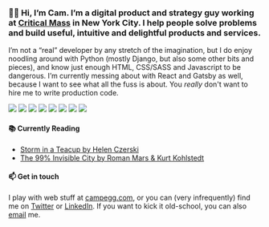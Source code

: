 ### 👋🏻 Hi, I’m Cam. I’m a digital product and strategy guy working at [Critical Mass](https://criticalmass.com/) in New York City. I help people solve problems and build useful, intuitive and delightful products and services.

I’m not a “real” developer by any stretch of the imagination, but I do enjoy noodling around with Python (mostly Django, but also some other bits and pieces), and know just enough HTML, CSS/SASS and Javascript to be dangerous. I’m currently messing about with React and Gatsby as well, because I want to see what all the fuss is about. You _really_ don't want to hire me to write production code.

<img src="https://img.shields.io/badge/python-%233776AB.svg?&style=for-the-badge&logo=python&logoColor=white"> <img src="https://img.shields.io/badge/django%20-%23092E20.svg?&style=for-the-badge&logo=django&logoColor=white"> <img src="https://img.shields.io/badge/html5%20-%23E34F26.svg?&style=for-the-badge&logo=html5&logoColor=white"> <img src="https://img.shields.io/badge/css3%20-%231572B6.svg?&style=for-the-badge&logo=css3&logoColor=white"> <img src="https://img.shields.io/badge/sass%20-%23CC6699.svg?&style=for-the-badge&logo=sass&logoColor=white"> <img src="https://img.shields.io/badge/javascript%20-%23323330.svg?&style=for-the-badge&logo=javascript&logoColor=%23F7DF1E"> <img src="https://img.shields.io/badge/react%20-%2320232a.svg?&style=for-the-badge&logo=react&logoColor=%2361DAFB"> <img src="https://img.shields.io/badge/gatsby%20-663399.svg?&style=for-the-badge&logo=gatsby&logoColor=white">

#### 📚 Currently Reading

<!-- BOOK-LIST:START -->
- [Storm in a Teacup by Helen Czerski](https://bookshop.org/a/3428/9780393355475)
- [The 99% Invisible City by Roman Mars &amp; Kurt Kohlstedt](https://bookshop.org/a/3428/9780358126607)
<!-- BOOK-LIST:END -->

#### 📫 Get in touch

I play with web stuff at [campegg.com](https://campegg.com/), or you can (very infrequently) find me on [Twitter](https://twitter.com/campegg) or [LinkedIn](https://www.linkedin.com/in/campegg). If you want to kick it old-school, you can also [email](mailto:cam@campegg.com) me.
